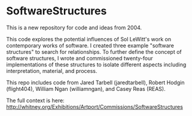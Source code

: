 # SoftwareStructures

This is a new repository for code and ideas from 2004. 

This code explores the potential influences of Sol LeWitt's work on contemporary works of software. 
I created three example "software structures" to search for relationships. To further define the concept 
of software structures, I wrote and commissioned twenty-four implementations of these structures to isolate 
different aspects including interpretation, material, and process.

This repo includes code from Jared Tarbell (jaredtarbell), Robert Hodgin (flight404), William Ngan (williamngan), and Casey Reas (REAS).

The full context is here:
http://whitney.org/Exhibitions/Artport/Commissions/SoftwareStructures

